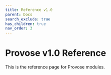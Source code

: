```yaml
---
title: Reference v1.0
parent: Docs
search_exclude: true
has_children: true
nav_order: 3
---
```


# Provose v1.0 Reference

This is the reference page for Provose modules.
